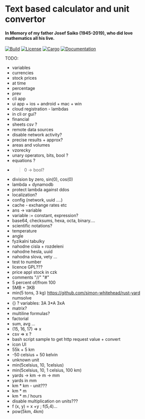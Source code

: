 # Text based calculator and unit convertor

#### In Memory of my father Josef Saiko (1945-2019), who did love mathematics all his live.

[![Build](https://github.com/dsaiko/pepino/actions/workflows/rust.yml/badge.svg)](https://github.com/dsaiko/pepino/actions)
[![License](https://img.shields.io/badge/license-MIT-blue.svg)](https://github.com/dsaiko/pepino)
[![Cargo](https://img.shields.io/crates/v/pepino.svg)](https://crates.io/crates/pepino)
[![Documentation](https://docs.rs/pepino/badge.svg)](https://docs.rs/pepino)

TODO:

- variables
- currencies
- stock prices
- at time
- percentage
- prev
- cli app
- ui app + ios + android + mac + win
- cloud registration - lambdas
- in cli or gui?
- financial
- sheets csv ?
- remote data sources
- disable network activity?
- precise results + approx?
- areas and volumes
- vzorecky
- unary operators, bits, bool ?
- equations ?
- > 0 -> bool?
- division by zero, sin(0), cos(0)
- lambda + dynamodb
- protect lambda against ddos
- localization?
- config (network, uuid ....)
- cache - exchange rates etc
- ans -> variable
- variable := constant, expression?
- base64, checksums, hexa, octa, binary....
- scientific notations?
- temperature
- angle
- fyzikalni tabulky
- nahodne cisla + rozdeleni
- nahodne hesla, uuid
- nahodna slova, vety ...
- test to number
- licence GPL???
- price appl stock in czk
- comments "//" "#"
- 5 percent of/from 100
- 5MB + 3KB
- min(5 tons, 3 kg)
  https://github.com/simon-whitehead/rust-yard
  numsolve
- {} ?
  variables: 3A 3*A 3xA
- matrix?
- multiline formulas?
- factorial
- sum, avg ...
- (15, 16, 17) => x
- csv => x ?
- bash script sample to get http request value + convert
- icon UI
- 55k + 5 km
- -50 celsius + 50 kelvin
- unknown unit
- min(5celsius, 10, 1celsius)
- min(5celsius, 10, 1 celsius, 100 km)
- yards -> km -> m -> mm
- yards in mm
- km * km - unit???
- km * m
- km * m / hours
- disable multiplication on units???
- f (x, y) = x +y ; f(5,4)...
- pow(5km, 4km)